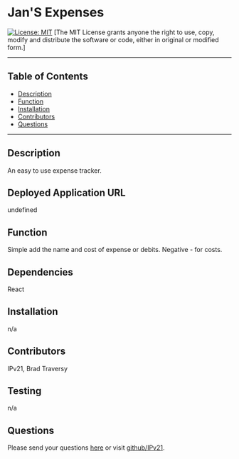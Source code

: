 # Jan'S Expenses 
 [![License: MIT](https://img.shields.io/badge/License-MIT-yellow.svg)](https://opensource.org/licenses/MIT)
 [The MIT License grants anyone the right to use, copy, modify and distribute the software or code, either in original or modified form.]


  -------------------------
  ## Table of Contents
  * [Description](#description)
  * [Function](#function)
  * [Installation](#installation)
  * [Contributors](#contributors)
  * [Questions](#questions)
  -------------------------
  ## Description
  An easy to use expense tracker. 
  ## Deployed Application URL
  undefined
  ## Function
  Simple add the name and cost of expense or debits. Negative - for costs.
  ## Dependencies 
  React
  ## Installation
  n/a
  ## Contributors
  IPv21, Brad Traversy
  ## Testing
  n/a
  ## Questions
  Please send your questions [here](mailto:matthewshuman@myyahoo.com?subject=[GitHub]) or visit [github/IPv21](https://github.com/IPv21).
  